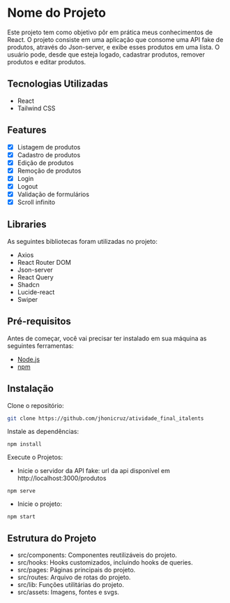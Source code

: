 # Nome do Projeto

Este projeto tem como objetivo pôr em prática meus conhecimentos de React. O projeto consiste em uma aplicação que consome uma API fake de produtos, através do Json-server, e exibe esses produtos em uma lista. O usuário pode, desde que esteja logado, cadastrar produtos, remover produtos e editar produtos.

## Tecnologias Utilizadas

- React
- Tailwind CSS

## Features

- [x] Listagem de produtos
- [x] Cadastro de produtos
- [x] Edição de produtos
- [x] Remoção de produtos
- [x] Login
- [x] Logout
- [x] Validação de formulários
- [x] Scroll infinito

## Libraries

As seguintes bibliotecas foram utilizadas no projeto:

- Axios
- React Router DOM
- Json-server
- React Query
- Shadcn
- Lucide-react
- Swiper

## Pré-requisitos

Antes de começar, você vai precisar ter instalado em sua máquina as seguintes ferramentas:

- [Node.js](https://nodejs.org/en/)
- [npm](https://www.npmjs.com/)

## Instalação

Clone o repositório:

```bash
git clone https://github.com/jhonicruz/atividade_final_italents
```

Instale as dependências:

```
npm install
```

Execute o Projetos:

- Inicie o servidor da API fake: url da api disponível em http://localhost:3000/produtos

```
npm serve
```

- Inicie o projeto:

```
npm start
```

## Estrutura do Projeto

- src/components: Componentes reutilizáveis do projeto.
- src/hooks: Hooks customizados, incluindo hooks de queries.
- src/pages: Páginas principais do projeto.
- src/routes: Arquivo de rotas do projeto.
- src/lib: Funções utilitárias do projeto.
- src/assets: Imagens, fontes e svgs.
